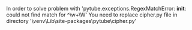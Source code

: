 In order to solve problem with 'pytube.exceptions.RegexMatchError: __init__: could not find match for ^\w+\W'
You need to replace cipher.py file in directory '\venv\Lib\site-packages\pytube\cipher.py'